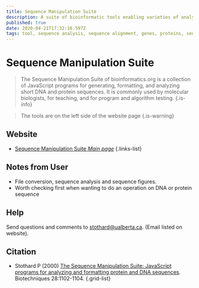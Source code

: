 ```yaml
---
title: Sequence Manipulation Suite
description: A suite of bioinformatic tools enabling varieties of analysis and reformatting/conversion
published: true
date: 2020-04-21T17:32:16.597Z
tags: tool, sequence analysis, sequence alignment, genes, proteins, sequence format, dna, rna, pattern recognition, pattern extraction, feature identification
---
```


# Sequence Manipulation Suite

> The Sequence Manipulation Suite of bioinformatics.org is a collection of JavaScript programs for generating, formatting, and analyzing short DNA and protein sequences. It is commonly used by molecular biologists, for teaching, and for program and algorithm testing.
{.is-info}

> The tools are on the left side of the website page
{.is-warning}


## Website

- [Sequence Manipulation Suite *Main page*](https://www.bioinformatics.org/sms2/)
{.links-list}

## Notes from User
- File conversion, sequence analysis and sequence figures.
- Worth checking first when wanting to do an operation on DNA or protein sequence

## Help 
Send questions and comments to stothard@ualberta.ca. (Email listed on website).


## Citation

- Stothard P (2000) [The Sequence Manipulation Suite: JavaScript programs for analyzing and formatting protein and DNA sequences](https://www.ncbi.nlm.nih.gov/pubmed/10868275). Biotechniques 28:1102-1104.
{.grid-list}